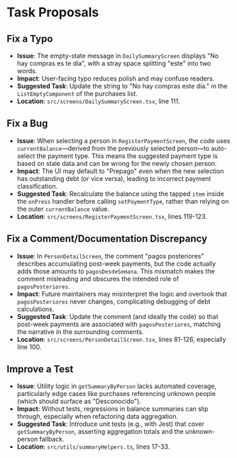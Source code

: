 # Task Proposals

## Fix a Typo
- **Issue**: The empty-state message in `DailySummaryScreen` displays "No hay compras es te día", with a stray space splitting "este" into two words.
- **Impact**: User-facing typo reduces polish and may confuse readers.
- **Suggested Task**: Update the string to "No hay compras este día." in the `ListEmptyComponent` of the purchases list.
- **Location**: `src/screens/DailySummaryScreen.tsx`, line 111.

## Fix a Bug
- **Issue**: When selecting a person in `RegisterPaymentScreen`, the code uses `currentBalance`—derived from the previously selected person—to auto-select the payment type. This means the suggested payment type is based on stale data and can be wrong for the newly chosen person.
- **Impact**: The UI may default to "Prepago" even when the new selection has outstanding debt (or vice versa), leading to incorrect payment classification.
- **Suggested Task**: Recalculate the balance using the tapped `item` inside the `onPress` handler before calling `setPaymentType`, rather than relying on the outer `currentBalance` value.
- **Location**: `src/screens/RegisterPaymentScreen.tsx`, lines 119-123.

## Fix a Comment/Documentation Discrepancy
- **Issue**: In `PersonDetailScreen`, the comment "pagos posteriores" describes accumulating post-week payments, but the code actually adds those amounts to `pagosDesdeSemana`. This mismatch makes the comment misleading and obscures the intended role of `pagosPosteriores`.
- **Impact**: Future maintainers may misinterpret the logic and overlook that `pagosPosteriores` never changes, complicating debugging of debt calculations.
- **Suggested Task**: Update the comment (and ideally the code) so that post-week payments are associated with `pagosPosteriores`, matching the narrative in the surrounding comments.
- **Location**: `src/screens/PersonDetailScreen.tsx`, lines 81-126, especially line 100.

## Improve a Test
- **Issue**: Utility logic in `getSummaryByPerson` lacks automated coverage, particularly edge cases like purchases referencing unknown people (which should surface as "Desconocido").
- **Impact**: Without tests, regressions in balance summaries can slip through, especially when refactoring data aggregation.
- **Suggested Task**: Introduce unit tests (e.g., with Jest) that cover `getSummaryByPerson`, asserting aggregation totals and the unknown-person fallback.
- **Location**: `src/utils/summaryHelpers.ts`, lines 17-33.
